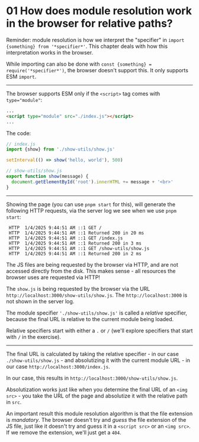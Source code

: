 # 01 How does module resolution work in the browser for relative paths?

Reminder: module resolution is how we interpret the "specifier" in `import {something} from '*specifier*'`.
This chapter deals with how this interpretation works in the browser.

While importing can also be done with `const {something} = require('*specifier*')`,
the browser doesn't support this. It only supports ESM `import`.

---

The browser supports ESM only if the `<script>` tag comes with `type="module"`:

```html
...
<script type="module" src="./index.js"></script>
...
```

The code:

```js
// index.js
import {show} from './show-utils/show.js'

setInterval(() => show('hello, world'), 500)

// show-utils/show.js
export function show(message) {
  document.getElementById('root').innerHTML += message + '<br>'
}
```

---

Showing the page (you can use `pnpm start` for this), will generate the following HTTP requests, via
the server log we see when we use `pnpm start`:

```log
 HTTP  1/4/2025 9:44:51 AM ::1 GET /
 HTTP  1/4/2025 9:44:51 AM ::1 Returned 200 in 20 ms
 HTTP  1/4/2025 9:44:51 AM ::1 GET /index.js
 HTTP  1/4/2025 9:44:51 AM ::1 Returned 200 in 3 ms
 HTTP  1/4/2025 9:44:51 AM ::1 GET /show-utils/show.js
 HTTP  1/4/2025 9:44:51 AM ::1 Returned 200 in 2 ms
```

The JS files are being requested by the browser via HTTP, and are not accessed directly from the disk.
This makes sense - all resources the browser uses are requested via HTTP!

The `show.js` is being requested by the browser via the URL `http://localhost:3000/show-utils/show.js`.
The `http://localhost:3000` is not shown in the server log.

The module specifier `'./show-utils/show.js'` is called a _relative_ specifier, because the final URL is relative
to the current module being loaded.

Relative specifiers start with either a `.` or `/` (we'll explore specifiers that start with `/` in the exercise).

---

The final URL is calculated by taking the relative specifier - in our case `./show-utils/show.js` - and
absolutizing it with the current module URL - in our case `http://localhost:3000/index.js`.

In our case, this results in `http://localhost:3000/show-utils/show.js`.

Absolutization works just like when you determine the final URL of an `<img src>` - you take the URL of the page
and absolutize it with the relative path in `src`.

An important result this module resolution algorithm is
that the file extension is _mandatory_. The browser doesn't try
and _guess_ the file extension of the JS file, just like it doesn't
try and guess it in a `<script src>` or an `<img src>`.
If we remove the extension, we'll just get a `404`.
